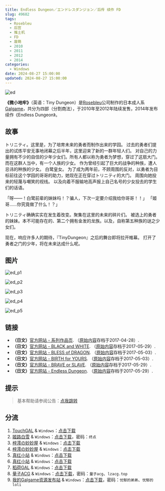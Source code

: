 ```yaml
---
title: Endless Dungeon／エンドレスダンジョン／后传 续作 FD
slug: 49682
tags:
  - Rosebleu
  - 后宫
  - 推土机
  - FD
  - 废萌
  - 2010
  - 2011
  - 2012
  - 2014
categories:
  - Windows
date: 2024-08-27 15:00:00
updated: 2024-08-27 15:00:00
---
```


![ed](https://static.saop.cc/vns/img/ed.webp)

**《微小地牢》**（英语：Tiny Dungeon）是[Rosebleu](https://zh.moegirl.org.cn/Rosebleu)公司制作的日本成人系[Galgame](https://zh.moegirl.org.cn/Galgame)，共分为四部（分割商法），于2010年至2012年陆续发售，2014年发布续作《Endless Dungeon》。

<!-- more -->

## 故事

トリニティ。这里是，为了培育未来的勇者而制作出来的学园。
过去的勇者们提出的试炼平安无事地闭幕之后半年，这里迎来了新的一群年轻人们。
对自己的力量拥有不少的自信的少年少女们。所有人都以称为勇者为梦想，穿过了这扇大门。
而在这群人当中，有一个人族的少女。
作为曾经引起了巨大的战争的种族，遭人忌讳的种族的少女。
白鹭皇女。
为了成为两年前，不顾周围的反对，以勇者为目标前往这个学园的哥哥的助力，她现在正在穿过トリニティ的大门。
周围向她投来的轻蔑与嘲笑的视线。
以及向着不服输地高声报上自己名号的少女投去的学生们的话语。

「呀——！白鹭前辈的妹妹吗！？骗人，下次一定要介绍我给你哥哥！！」
「姬哥……你究竟做了什么！？」

トリニティ确确实实在发生着改变。聚集在这里的未来的碎片们。
被选上的勇者的妹妹。本不可能存在的、第二个拥有金发的龙族。以及，自称第五种族的谜之少女们。

现在，响应许多人的期待，『TinyDungeon』之后的舞台即将拉开帷幕。
打开了勇者之门的少年，将在未来达成什么呢。

## 图片

![ed_p1](https://static.saop.cc/vns/img/ed_p1.webp)

![ed_p2](https://static.saop.cc/vns/img/ed_p2.webp)

![ed_p3](https://static.saop.cc/vns/img/ed_p3.webp)

![ed_p4](https://static.saop.cc/vns/img/ed_p4.webp)

![ed_p5](https://static.saop.cc/vns/img/ed_p5.webp)

## 链接

- **（日文）**[官方网站 - 系列作品页](https://web.archive.org/web/20170428225022/https://www.rosebleu.jp/product/TinyDungeon/). （[原始内容](https://www.rosebleu.jp/product/TinyDungeon/)存档于2017-04-28）.
- **（日文）**[官方网站 - BLACK and WHITE](https://web.archive.org/web/20170529193923/https://www.rosebleu.jp/product/TinyDungeon/td1/). （[原始内容](https://www.rosebleu.jp/product/TinyDungeon/td1/)存档于2017-05-29）.
- **（日文）**[官方网站 - BLESS of DRAGON](https://web.archive.org/web/20170503180105/https://www.rosebleu.jp/product/TinyDungeon/td2/). （[原始内容](https://www.rosebleu.jp/product/TinyDungeon/td2/)存档于2017-05-03）.
- **（日文）**[官方网站 - BIRTH for YOURS](https://web.archive.org/web/20170503180127/https://www.rosebleu.jp/product/TinyDungeon/td3/). （[原始内容](https://www.rosebleu.jp/product/TinyDungeon/td3/)存档于2017-05-03）.
- **（日文）**[官方网站 - BRAVE or SLAVE](https://web.archive.org/web/20170529193549/https://www.rosebleu.jp:80/product/TinyDungeon/td4). （[原始内容](https://www.rosebleu.jp:80/product/TinyDungeon/td4)存档于2017-05-29）.
- **（日文）**[官方网站 - Endless Dungeon](https://web.archive.org/web/20170529200146/https://www.rosebleu.jp:80/product/ed). （[原始内容](https://www.rosebleu.jp:80/product/ed)存档于2017-05-29）.

## 提示

> 基本帮助请参阅公告：[点我跳转](/)

## 分流

1. [TouchGAL](https://www.touchgal.net/) & `Windows`：[点击下载](https://pan.touchgal.net/s/8NgeIg)
2. [姬路白雪](https://pan.jlbx.xyz/) & `Windows`：[点击下载](https://pan.jlbx.xyz/?s=Endless%20Dungeon)，密码：`终点`
3. [梓澪の妙妙屋](https://zi0.cc/) & `Windows`：[点击下载](https://zi0.cc/d/%60%E3%80%90%E5%90%88%E9%9B%86%E7%B3%BB%E5%88%97%E3%80%91/%E6%B1%89%E5%8C%96galgame%E4%BC%9A%E7%A4%BE%E5%90%88%E9%9B%86/%E6%B1%89%E5%8C%96%E4%BC%9A%E7%A4%BE%E5%90%88%E9%9B%86%E9%83%A8%E5%88%86%20part19/Rosebleu/%5B140328%5D%5BRosebleu%5D%20Endless%20Dungeon.rar?sign=GQwPdifg2mTb7qLWhBwylAj0Kpm0soXihxNPM-jn8DE=:0)
4. [梓澪の妙妙屋](https://zi0.cc/) & `Windows`：[点击下载](https://zi0.cc/d/%60%E3%80%90%E5%90%88%E9%9B%86%E7%B3%BB%E5%88%97%E3%80%91/%E5%8D%97%2BGalGame%E6%B1%89%E5%8C%96%E5%8C%BA%E5%85%A8%E5%8C%BA%E8%B5%84%E6%BA%90%E5%A4%87%E4%BB%BD/1/20/%5BRosebleu%5D%20Tiny%20Dungeon1~4%E5%8F%8A%E7%BB%AD%E4%BD%9C%20%E6%B1%89%E5%8C%96%E7%A1%AC%E7%9B%98%E7%89%88%5B%EF%BC%AB%EF%BC%91%26%E7%9C%9F%E7%BA%AF%E7%88%B1%E5%90%8C%E5%A5%BD%E4%BC%9A%5D.zip?sign=yY0-zpBUfbSH-wNZdCtZ0_q1grGX9DlvUWTHVICXHzM=:0)
5. [真红小站](https://www.shinnku.com/) & `Windows`：[点击下载](https://www.shinnku.com/api/download/0/win/Endless%20Dungeon.7z)
6. [真红小站](https://www.shinnku.com/) & `Windows`：[点击下载](https://www.shinnku.com/api/download/zd/0501-1000/[140328][Rosebleu]%20Endless%20Dungeon.rar)
7. [稻荷GAL](https://inarigal.com/) & `Windows`：[点击下载](https://inarigal.com/detail/3687)
8. [量子ACG](https://lzacg.org/) & `Windows`：[点击下载](https://lzacg.org/4805)，密码：`量子acg`、`lzacg.top`
9. [我的Galgame资源发布站](https://www.ttloli.com/) & `Windows`：[点击下载](https://www.ttloli.com/dungeonsdolls.html)，密码：`忧郁的弟弟`、`忧郁的loli`
